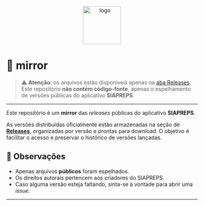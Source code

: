 <div align="center">  
  <img src="https://github.com/user-attachments/assets/703bf565-46e2-418c-8ed6-6f7ba9da7d74" alt="logo" style="width:100px"></img>
</div>


# 📁 mirror

> ⚠️ **Atenção:** os arquivos estão disponíveis apenas na [aba Releases](../../releases).  
> Este repositório **não contém código-fonte**, apenas o espelhamento de versões públicas do aplicativo **SIAPREPS**.

---

Este repositório é um **mirror** das *releases* públicas do aplicativo **SIAPREPS**.

As versões distribuídas oficialmente estão armazenadas na seção de [**Releases**](../../releases), organizadas por versão e prontas para download. O objetivo é facilitar o acesso e preservar o histórico de versões lançadas.

## 📌 Observações

- Apenas arquivos **públicos** foram espelhados.
- Os direitos autorais pertencem aos criadores do SIAPREPS.
- Caso alguma versão esteja faltando, sinta-se à vontade para abrir uma *issue*.

---
